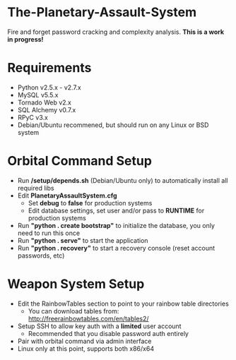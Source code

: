 The-Planetary-Assault-System
============================
Fire and forget password cracking and complexity analysis.
__This is a work in progress!__

Requirements
===============
* Python v2.5.x - v2.7.x
* MySQL v5.5.x
* Tornado Web v2.x
* SQL Alchemy v0.7.x
* RPyC v3.x
* Debian/Ubuntu recommened, but should run on any Linux or BSD system

Orbital Command Setup
=====================
* Run __/setup/depends.sh__ (Debian/Ubuntu only) to automatically install all required libs
* Edit __PlanetaryAssaultSystem.cfg__
	* Set __debug__ to __false__ for production systems
	* Edit database settings, set user and/or pass to __RUNTIME__ for production systems
* Run __"python . create bootstrap"__ to initialize the database, you only need to run this once
* Run __"python . serve"__ to start the application
* Run __"python . recovery"__  to start a recovery console (reset account passwords, etc)

Weapon System Setup
====================
* Edit the RainbowTables section to point to your rainbow table directories
	* You can download tables from: http://freerainbowtables.com/en/tables2/
* Setup SSH to allow key auth with a __limited__ user account
	* Recommended that you disable password auth entirely
* Pair with orbital command via admin interface
* Linux only at this point, supports both x86/x64

